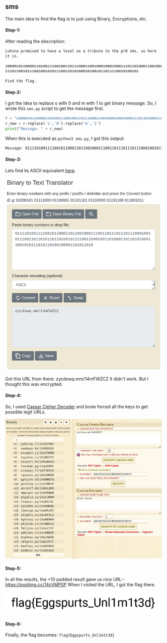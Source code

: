 ## sms

The main idea to find the flag is to just using Binary, Encryptions, etc.

#### Step-1:
After reading the description:

```
Luhsna promised to have a level as a tribute to the pr0 sms, so here it is.

smmmmsmssmmmmssmsmmsssmmsmmssmsssmmmssmmsmmmsmmmsmmmsssmssmsmmmssmmsmmsmsmmsmmsmssmsmmmmssmm
sssmssmmsmsssmmsmmsmsmsssmmssmsmsmmmsmsmmsmssmssssmmsmsmmsms

Find the flag.
```

#### Step-2:
I got the idea to replace s with 0 and m with 1 to get binary message.
So, I wrote this `sms.py` script to get the message first.

```py
r = "smmmmsmssmmmmssmsmmsssmmsmmssmsssmmmssmmsmmmsmmmsmmmsssmssmsmmmssmmsmmsmsmmsmmsmssmsmmmmssmmsssmssmmsmsssmmsmmsmsmsssmmssmsmsmmmsmsmmsmssmssssmmsmsmmsms"
r_new = r.replace('s','0').replace('m','1')
print("Message: " + r_new)
```
When this is executed as `python3 sms.py`, I got this output:

```bash
Message: 01111010011110010110001101100100011100110111011101110001001011100110110101101101001011110011000100110100011011010100011001010111010110100100001101011010
```

#### Step-3:
Lets find its ASCII equivalent [here](https://www.rapidtables.com/convert/number/binary-to-ascii.html).

<img src="ASCII.png">

Got this URL from there: zycdswq.mm/14mFWZCZ
It didn't work. But I thought this was encrypted.


#### Step-4:
So, I used [Caesar Cipher Decoder](https://www.dcode.fr/caesar-cipher) and brute forced all the keys to get possible legit URLs.

<img src="Cipher.png">

#### Step-5:
In all the results, the +10 padded result gave us nice URL:- https://postimg.cc/14cVMPSP
When I visited the URL, I got the flag there.

<img src="Flag.png">

#### Step-6:
Finally, the flag becomes:
`flag{Eggspurts_Unl1m1t3d}`
